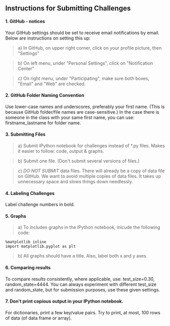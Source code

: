

## Instructions for Submitting Challenges

#### 1.  GitHub - notices
Your GitHub settings should be set to receive email notifications by email.  Below are instructions on setting this up:

>a) In GitHub, on upper right corner, click on your profile picture, then "Settings"

>b) On left menu, under "Personal Settings", click on "Notification Center"

>c) On right menu, under "Participating", make sure both boxes, "Email" and "Web" are checked.

#### 2.  GitHub Folder Naming Convention
Use lower-case names and underscores, preferably your first name.  (This is because GitHub folder/file names are case-sensitive.)  In the case there is someone in the class with your same first name, you can use:  firstname_lastname for folder name.

#### 3.  Submitting Files
>a) Submit IPython notebook for challenges instead of *.py files.  Makes it easier to follow:  code, output & graphs.

>b) Submit one file.  (Don't submit several versions of files.)

>c) *DO NOT SUBMIT* data files.  There will already be a copy of data file on GitHub.  We want to avoid multiple copies of data files.  It takes up unnecessary space and slows things down needlessly.

#### 4.  Labeling Challenges
Label challenge numbers in bold.

#### 5.  Graphs
>a) To includes graphs in the IPython notebook, inlcude the following code:
```
%matplotlib inline
import matplotlib.pyplot as plt
```

>b) All graphs should have a title.  Also, label both x and y axes.

#### 6.  Comparing results
To compare results consistently, where applicable, use:  test_size=0.30, random_state=4444.  You can always experiment with different test_size and random_state, but for submission purposes, use these given settings.

#### 7.  Don't print copious output in your IPython notebook.
For dictionaries, print a few key/value pairs.  Try to print, at most, 100 rows of data (of data frame or array).
